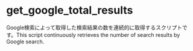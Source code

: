 # get_google_total_results
Google検索によって取得した検索結果の数を連続的に取得するスクリプトです。This script continuously retrieves the number of search results by Google search.
